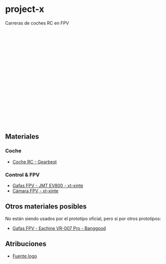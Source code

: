 # project-x
Carreras de coches RC en FPV

<img href="/doc/prototype-01.jpg" height="300px">

## Materiales

### Coche
* [Coche RC - Gearbest](https://www.gearbest.com/rc-cars/pp_614987.html?wid=1433363)

### Control & FPV
* [Gafas FPV - JMT EV800 - xt-xinte](https://www.xt-xinte.com/JMT-EV800-5-Inch-800x480-Detachable-Wearing-Glasses-FPV-Goggles-40CH-Raceband-For-FPV-Racer-Quadcopter-Drone-p553991.html)
* [Cámara FPV - xt-xinte](https://www.xt-xinte.com/FPV-AIO-Micro-Camera-5-8G-25MW-40CH-800TVL-Transmitter-LST-S2-FPV-Camera-w-OSD-p497464.html)


## Otros materiales posibles
No están siendo usados por el prototipo oficial, pero sí por otros prototipos:

* [Gafas FPV - Eachine VR-007 Pro - Banggood](https://www.banggood.com/Eachine-VR-007-Pro-VR007-5_8G-40CH-HD-FPV-Goggles-4_3-Inch-Video-Headset-With-3_7V-1600mAh-Battery-p-1134154.html?rmmds=search&cur_warehouse=USA)


## Atribuciones

* [Fuente logo](https://www.dafont.com/es/dream-mma.font?text=PROJECT-X&back=theme)
